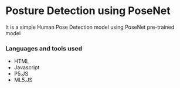 # Posture Detection using PoseNet

It is a simple Human Pose Detection model using PoseNet pre-trained model

### Languages and tools used
* HTML
* Javascript
* P5.JS
* ML5.JS
